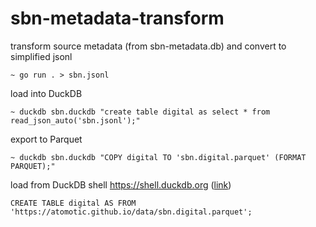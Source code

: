 # sbn-metadata-transform

transform source metadata (from sbn-metadata.db) and convert to simplified jsonl

```
~ go run . > sbn.jsonl 
```

load into DuckDB

```
~ duckdb sbn.duckdb "create table digital as select * from read_json_auto('sbn.jsonl');"
```

export to Parquet

```
~ duckdb sbn.duckdb "COPY digital TO 'sbn.digital.parquet' (FORMAT PARQUET);"
```

load from DuckDB shell https://shell.duckdb.org ([link](https://shell.duckdb.org/#queries=v0,CREATE-TABLE-digital-AS-FROM-'https%3A%2F%2Fatomotic.github.io%2Fdata%2Fsbn.digital.parquet'~,select-*-from-digital-limit-5~))

```
CREATE TABLE digital AS FROM 'https://atomotic.github.io/data/sbn.digital.parquet';

```

